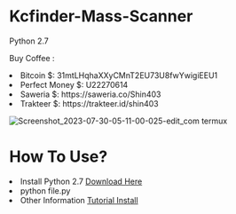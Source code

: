 # Kcfinder-Mass-Scanner

Python 2.7


Buy Coffee :
<li>Bitcoin $: 31mtLHqhaXXyCMnT2EU73U8fwYwigiEEU1</li>
<li>Perfect Money $: U22270614</li>
<li>Saweria $: https://saweria.co/Shin403</li>
<li>Trakteer $: https://trakteer.id/shin403</li>

![Screenshot_2023-07-30-05-11-00-025-edit_com termux](https://github.com/Jenderal92/Kcfinder-Mass-Scanner/assets/59664965/11b6d3d9-5773-43eb-abc6-ffd32c965bbf)


# How To Use?

<li>Install Python 2.7 <a href="https://www.python.org/ftp/python/2.7.17/python-2.7.17.amd64.msi"> Download Here</a></li>
<li>python file.py</li>
<li>Other Information <a href="https://www.blog-gan.org/2023/07/download-tools-mass-kcfinder-scanner.html"> Tutorial Install</a></li>
